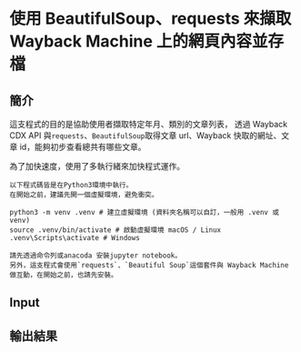 # 使用 BeautifulSoup、requests 來擷取 Wayback Machine 上的網頁內容並存檔

## 簡介

這支程式的目的是協助使用者擷取特定年月、類別的文章列表，
透過 Wayback CDX API 與`requests`、`BeautifulSoup`取得文章 url、Wayback 快取的網址、文章 id，能夠初步查看總共有哪些文章。

為了加快速度，使用了多執行緒來加快程式運作。

```{tip}
以下程式碼皆是在Python3環境中執行。
在開始之前，建議先開一個虛擬環境，避免衝突。

```

```
python3 -m venv .venv # 建立虛擬環境 (資料夾名稱可以自訂，一般用 .venv 或 venv)
source .venv/bin/activate # 啟動虛擬環境 macOS / Linux
.venv\Scripts\activate # Windows
```

```{note}
請先透過命令列或anacoda 安裝jupyter notebook。
另外，這支程式會使用`requests`、`Beautiful Soup`這個套件與 Wayback Machine 做互動，在開始之前，也請先安裝。
```

## Input

## 輸出結果
